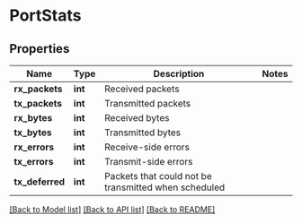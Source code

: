 # PortStats

## Properties
Name | Type | Description | Notes
------------ | ------------- | ------------- | -------------
**rx_packets** | **int** | Received packets | 
**tx_packets** | **int** | Transmitted packets | 
**rx_bytes** | **int** | Received bytes | 
**tx_bytes** | **int** | Transmitted bytes | 
**rx_errors** | **int** | Receive-side errors | 
**tx_errors** | **int** | Transmit-side errors | 
**tx_deferred** | **int** | Packets that could not be transmitted when scheduled | 

[[Back to Model list]](../README.md#documentation-for-models) [[Back to API list]](../README.md#documentation-for-api-endpoints) [[Back to README]](../README.md)


